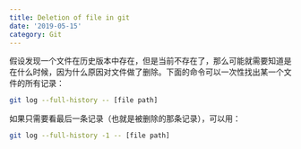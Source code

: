 ```yaml
---
title: Deletion of file in git
date: '2019-05-15'
category: Git
---
```


假设发现一个文件在历史版本中存在，但是当前不存在了，那么可能就需要知道是在什么时候，因为什么原因对文件做了删除。下面的命令可以一次性找出某一个文件的所有记录：

```bash
git log --full-history -- [file path]
```

如果只需要看最后一条记录（也就是被删除的那条记录），可以用：

```bash
git log --full-history -1 -- [file path]
```
